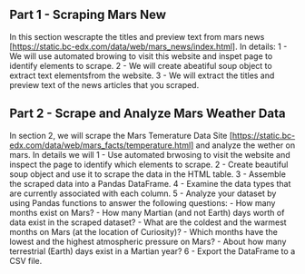 ## Part 1 - Scraping Mars New 

In this section wescrapte the titles and preview text from mars news [https://static.bc-edx.com/data/web/mars_news/index.html]. In details:
	1 - We will use automated browing to visit this website and inspet page to identify elements to scrape.
	2 - We will create abeatiful soup object to extract text elementsfrom the website.
	3 - We will extract the titles and preview text of the news articles that you scraped.
	
## Part 2 - Scrape and Analyze Mars Weather Data

In section 2, we will scrape the Mars Temerature Data Site [https://static.bc-edx.com/data/web/mars_facts/temperature.html] and analyze the wether on mars. In details we will
	1 - Use automated brwosing to visit the website and inspect the page to identify which elements to scrape. 
	2 - Create beautiful soup object and use it to scrape the data in the HTML table. 
	3 - Assemble the scraped data into a Pandas DataFrame. 
	4 - Examine the data types that are currently associated with each column.
	5 - Analyze your dataset by using Pandas functions to answer the following questions:
		- How many months exist on Mars?
		- How many Martian (and not Earth) days worth of data exist in the scraped dataset?
		- What are the coldest and the warmest months on Mars (at the location of Curiosity)?
		- Which months have the lowest and the highest atmospheric pressure on Mars?
		- About how many terrestrial (Earth) days exist in a Martian year?
	6 - Export the DataFrame to a CSV file.